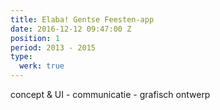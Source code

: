 ```yaml
---
title: Elaba! Gentse Feesten-app
date: 2016-12-12 09:47:00 Z
position: 1
period: 2013 - 2015
type:
  werk: true
---
```


concept & UI - communicatie - grafisch ontwerp